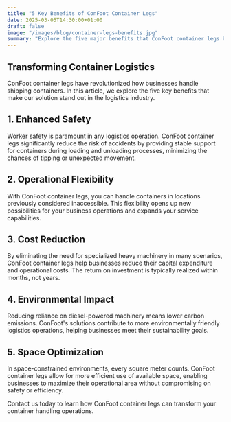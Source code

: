 ```yaml
---
title: "5 Key Benefits of ConFoot Container Legs"
date: 2025-03-05T14:30:00+01:00
draft: false
image: "/images/blog/container-legs-benefits.jpg"
summary: "Explore the five major benefits that ConFoot container legs bring to logistics operations worldwide."
---
```


## Transforming Container Logistics

ConFoot container legs have revolutionized how businesses handle shipping containers. In this article, we explore the five key benefits that make our solution stand out in the logistics industry.

## 1. Enhanced Safety

Worker safety is paramount in any logistics operation. ConFoot container legs significantly reduce the risk of accidents by providing stable support for containers during loading and unloading processes, minimizing the chances of tipping or unexpected movement.

## 2. Operational Flexibility

With ConFoot container legs, you can handle containers in locations previously considered inaccessible. This flexibility opens up new possibilities for your business operations and expands your service capabilities.

## 3. Cost Reduction

By eliminating the need for specialized heavy machinery in many scenarios, ConFoot container legs help businesses reduce their capital expenditure and operational costs. The return on investment is typically realized within months, not years.

## 4. Environmental Impact

Reducing reliance on diesel-powered machinery means lower carbon emissions. ConFoot's solutions contribute to more environmentally friendly logistics operations, helping businesses meet their sustainability goals.

## 5. Space Optimization

In space-constrained environments, every square meter counts. ConFoot container legs allow for more efficient use of available space, enabling businesses to maximize their operational area without compromising on safety or efficiency.

Contact us today to learn how ConFoot container legs can transform your container handling operations.
